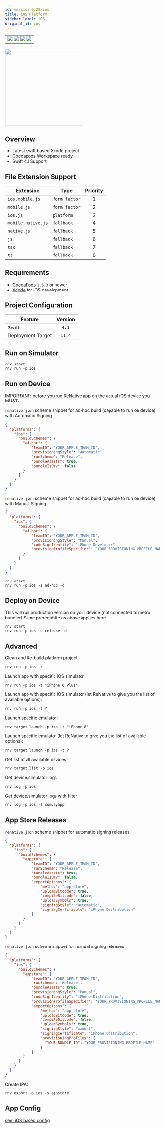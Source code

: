 ```yaml
---
id: version-0.28-ios
title: iOS Platform
sidebar_label: iOS
original_id: ios
---
```


<table>
  <tr>
  <td>
    <img src="https://img.shields.io/badge/Mac-yes-brightgreen.svg" />
    <img src="https://img.shields.io/badge/Windows-n/a-lightgrey.svg" />
    <img src="https://img.shields.io/badge/Linux-n/a-lightgrey.svg" />
    <img src="https://img.shields.io/badge/HostMode-n/a-lightgrey.svg" />
  </td>
  </tr>
</table>

<img src="https://renative.org/img/rnv_ios.gif" height="250"/>

## Overview


-   Latest swift based Xcode project
-   Cocoapods Workspace ready
-   Swift 4.1 Support

## File Extension Support

| Extension | Type    | Priority  |
| --------- | --------- | :-------: |
| `ios.mobile.js` | `form factor` | 1 |
| `mobile.js` | `form factor` | 2 |
| `ios.js` | `platform` | 3 |
| `mobile.native.js` | `fallback` | 4 |
| `native.js` | `fallback` | 5 |
| `js` | `fallback` | 6 |
| `tsx` | `fallback` | 7 |
| `ts` | `fallback` | 8 |

## Requirements

-   [CocoaPods](https://cocoapods.org) `1.5.3` or newer
-   [Xcode](https://developer.apple.com/xcode/) for iOS development

## Project Configuration

| Feature           | Version |
| ----------------- | :-----: |
| Swift             |  `4.1`  |
| Deployment Target | `11.4`  |

## Run on Simulator

```
rnv start
rnv run -p ios
```

## Run on Device

IMPORTANT: before you run ReNative app on the actual iOS device you MUST:

`renative.json` scheme snippet for ad-hoc build (capable to run on device) with Automatic Signing

```json
{
  "platforms": {
    "ios": {
      "buildSchemes": {
        "ad-hoc": {
            "teamID": "YOUR_APPLE_TEAM_ID",
            "provisioningStyle": "Automatic",
            "runScheme": "Release",
            "bundleAssets": true,
            "bundleIsDev": false
        }
      }
    }
  }
}
```

`renative.json` scheme snippet for ad-hoc build (capable to run on device) with Manual Signing

```json
{
  "platforms": {
    "ios": {
      "buildSchemes": {
        "ad-hoc": {
            "teamID": "YOUR_APPLE_TEAM_ID",
            "provisioningStyle": "Manual",
            "codeSignIdentity": "iPhone Developer",
            "provisionProfileSpecifier": "YOUR_PROVISIONING_PROFILE_NAME"
        }
      }
    }
  }
}
```

```
rnv start
rnv run -p ios -s ad-hoc -d
```

## Deploy on Device

This will run production version on your device (not connected to metro bundler)
Same prerequisite as above applies here

```
rnv start
rnv run -p ios -s release -d
```

## Advanced

Clean and Re-build platform project

```
rnv run -p ios -r
```

Launch app with specific iOS simulator

```
rnv run -p ios -t "iPhone 6 Plus"
```

Launch app with specific iOS simulator (let ReNative to give you the list of available options):

```
rnv run -p ios -t ?
```

Launch specific emulator :

```
rnv target launch -p ios -t "iPhone 8"
```

Launch specific emulator (let ReNative to give you the list of available options):

```
rnv target launch -p ios -t ?
```

Get list of all available devices

```
rnv target list -p ios
```

Get device/simulator logs

```
rnv log -p ios
```

Get device/simulator logs with filter

```
rnv log -p ios -f com.myapp
```

## App Store Releases

`renative.json` scheme snippet for automatic signing releases

```json
{
  "platforms": {
    "ios": {
      "buildSchemes": {
        "appstore": {
            "teamID": "YOUR_APPLE_TEAM_ID",
            "runScheme": "Release",
            "bundleAssets": true,
            "bundleIsDev": false,
            "exportOptions": {
                "method": "app-store",
                "uploadBitcode": true,
                "compileBitcode": false,
                "uploadSymbols": true,
                "signingStyle": "automatic",
                "signingCertificate": "iPhone Distribution"
            }
        }
      }
    }
  }
}
```

`renative.json` scheme snippet for manual signing releases

```json
{
  "platforms": {
    "ios": {
      "buildSchemes": {
        "appstore": {
            "teamID": "YOUR_APPLE_TEAM_ID",
            "runScheme": "Release",
            "bundleAssets": true,
            "provisioningStyle": "Manual",
            "codeSignIdentity": "iPhone Distribution",
            "provisionProfileSpecifier": "YOUR_PROVISIONING_PROFILE_NAME",
            "exportOptions": {
                "method": "app-store",
                "uploadBitcode": true,
                "compileBitcode": false,
                "uploadSymbols": true,
                "signingStyle": "manual",
                "signingCertificate": "iPhone Distribution",
                "provisioningProfiles": {
                  "YOUR_BUNDLE_ID": "YOUR_PROVISIONING_PROFILE_NAME"
                }
            }
        }
      }
    }
  }
}
```

Create IPA:

```
rnv export -p ios -s appstore
```

## App Config

[see: iOS based config](DOC_RENATIVE_CONFIG.md#ios-props)
